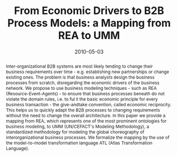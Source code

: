 ---
abstract: Inter-organizational B2B systems are most likely tending to change their
  business requirements over time - e.g. establishing new partnerships or change existing
  ones. The problem is that business analysts design the business processes from scratch,
  disregarding the economic drivers of the business network. We propose to use business
  modeling techniques - such as REA (Resource-Event-Agents) - to ensure that business
  processes beneath do not violate the domain rules, i.e. to ful ll the basic economic
  principle for every business transaction - the give-andtake convention, called economic
  reciprocity. This helps us to quickly adapt the B2B processes to changing requirements
  without the need to change the overall architecture. In this paper we provide a
  mapping from REA, which represents one of the most prominent ontologies for business
  modeling, to UMM (UN/CEFACT's Modeling Methodology), a standardized methodology
  for modeling the global choreography of interorganizational business processes.
  We formalize the mapping by the use of the model-to-model transformation language
  ATL (Atlas Transformation Language).
authors:
- Christian Huemer
- Thomas Motal
- Rainer Schuster
- Hannes Werthner
date: '2010-05-03'
featured: false
links:
- name: Publik
  url: https://publik.tuwien.ac.at/showentry.php?ID=190846&lang=2
publication: 'Vortrag: Business Information Systems 2010, Berlin; 03.05.2010 - 05.05.2010;
  in: "Business Information Systems 13th International Conference, BIS 2010, Berlin,
  Germany, May 3-5, 2010. Proceedings", Springer Berlin Heidelberg, (2010), ISBN:
  978-3-642-12813-4; S. 119 - 132'
publication_types:
- '1'
publishDate: '2010-05-03'
title: 'From Economic Drivers to B2B Process Models: a Mapping from REA to UMM'
url_pdf: http://publik.tuwien.ac.at/files/PubDat_190846.pdf
---